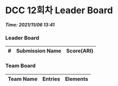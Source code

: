 # DCC 12회차 Leader Board
***Time: 2021/11/06 13:41***

### Leader Board

|#|Submission Name|Score(ARI)|
|:---:|:---:|:---:|

### Team Board

|Team Name|Entries|Elements|
|:---:|:---:|:---:|
